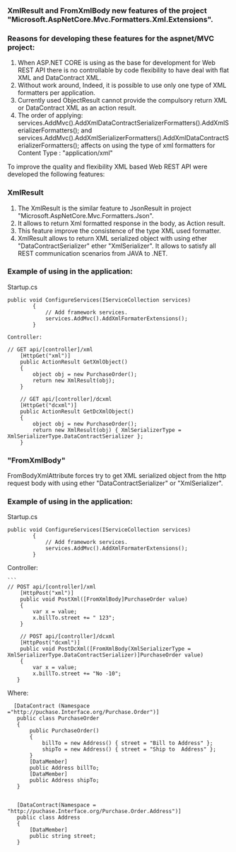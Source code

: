 ### XmlResult and FromXmlBody new features of the  project "Microsoft.AspNetCore.Mvc.Formatters.Xml.Extensions".

### Reasons for developing these features for the aspnet/MVC project:

1. When ASP.NET CORE is using as the base for development for Web REST API there is no controllable by code flexibility to have deal with flat XML and DataContract XML.
2. Without work around, Indeed, it is possible to use only one type of XML formatters per application.
3.  Currently used ObjectResult cannot provide the compulsory return XML or DataContract XML as an action result. 
4. The order of applying:  
		services.AddMvc().AddXmlDataContractSerializerFormatters().AddXmlSerializerFormatters();
	and   
		services.AddMvc().AddXmlSerializerFormatters().AddXmlDataContractSerializerFormatters();
	affects on using the type of xml formatters for Content Type : "application/xml"

To improve the quality and flexibility  XML based Web REST API were developed the following features:

### XmlResult 
1. The XmlResult is the similar feature to JsonResult in project "Microsoft.AspNetCore.Mvc.Formatters.Json".
2. It allows to return Xml formatted response in the body, as Action result.
3. This feature improve the  consistence of the type XML used formatter.
4. XmlResult allows to return XML serialized object with using ether "DataContractSerializer" ether "XmlSerializer". It allows to satisfy all REST communication scenarios from JAVA  to .NET.

### Example of using in the application:

Startup.cs
```
public void ConfigureServices(IServiceCollection services)
        {
            // Add framework services.
            services.AddMvc().AddXmlFormaterExtensions();
        }

Controller: 

   ```
    // GET api/[controller]/xml
        [HttpGet("xml")]
        public ActionResult GetXmlObject()
        {
            object obj = new PurchaseOrder();
            return new XmlResult(obj);
        }

        // GET api/[controller]/dcxml
        [HttpGet("dcxml")]
        public ActionResult GetDcXmlObject()
        {
            object obj = new PurchaseOrder();
            return new XmlResult(obj) { XmlSerializerType = XmlSerializerType.DataContractSerializer };
        }




### "FromXmlBody" 

FromBodyXmlAttribute forces try to get  XML serialized object from the http request body with using ether "DataContractSerializer" or "XmlSerializer".

### Example of using in the application:

Startup.cs

```
public void ConfigureServices(IServiceCollection services)
        {
            // Add framework services.
            services.AddMvc().AddXmlFormaterExtensions();
        }

```

Controller: 

    ```
    // POST api/[controller]/xml
        [HttpPost("xml")]
        public void PostXml([FromXmlBody]PurchaseOrder value)
        {
            var x = value;
            x.billTo.street += " 123";
        }

        // POST api/[controller]/dcxml
        [HttpPost("dcxml")]
        public void PostDcXml([FromXmlBody(XmlSerializerType = XmlSerializerType.DataContractSerializer)]PurchaseOrder value)
        {
            var x = value;
            x.billTo.street += "No -10";
       }




Where:

 ```
   [DataContract (Namespace ="http://puchase.Interface.org/Purchase.Order")]
    public class PurchaseOrder
    {
        public PurchaseOrder()
        {
            billTo = new Address() { street = "Bill to Address" };
            shipTo = new Address() { street = "Ship to  Address" };
        }
        [DataMember]
        public Address billTo;
        [DataMember]
        public Address shipTo;
    }


    [DataContract(Namespace = "http://puchase.Interface.org/Purchase.Order.Address")]
    public class Address
    {
        [DataMember]
        public string street;
    }
